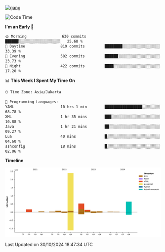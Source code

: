<!-- [<img src='https://dev.karakun.com/assets/posts/2018-09-16-jc-java-article/3duke_suspects.jpg' alt='java'>](https://github.com/yeahbutstill) -->
[<img src='https://asset-2.tstatic.net/tribunnewswiki/foto/bank/images/Mozart.jpg' alt='gang'>](https://github.com/yeahbutstill)

<!--START_SECTION:waka-->
![Code Time](http://img.shields.io/badge/Code%20Time-2%2C849%20hrs%2049%20mins-blue)

**I'm an Early 🐤** 

```text
🌞 Morning                630 commits         ██████░░░░░░░░░░░░░░░░░░░   25.68 % 
🌆 Daytime                819 commits         ████████░░░░░░░░░░░░░░░░░   33.39 % 
🌃 Evening                582 commits         ██████░░░░░░░░░░░░░░░░░░░   23.73 % 
🌙 Night                  422 commits         ████░░░░░░░░░░░░░░░░░░░░░   17.20 % 
```


📊 **This Week I Spent My Time On** 

```text
🕑︎ Time Zone: Asia/Jakarta

💬 Programming Languages: 
YAML                     10 hrs 1 min        █████████████████░░░░░░░░   68.78 % 
XML                      1 hr 35 mins        ███░░░░░░░░░░░░░░░░░░░░░░   10.88 % 
Java                     1 hr 21 mins        ██░░░░░░░░░░░░░░░░░░░░░░░   09.27 % 
Lua                      40 mins             █░░░░░░░░░░░░░░░░░░░░░░░░   04.60 % 
sshconfig                18 mins             █░░░░░░░░░░░░░░░░░░░░░░░░   02.06 % 
```

**Timeline**

![Lines of Code chart](https://raw.githubusercontent.com/yeahbutstill/yeahbutstill/main/assets/bar_graph.png)


 Last Updated on 30/10/2024 18:47:34 UTC
<!--END_SECTION:waka-->

